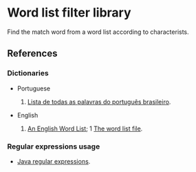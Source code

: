 # Word list filter library

Find the match word from a word list according to characterists.

## References

### Dictionaries

- Portuguese
	1. [Lista de todas as palavras do português brasileiro](https://www.ime.usp.br/~pf/dicios/br-utf8.txt).

- English
	1. [An English Word List](https://www-personal.umich.edu/~jlawler/wordlist.html);
	1  [The word list file](https://www-personal.umich.edu/~jlawler/wordlist).

### Regular expressions usage

- [Java regular expressions](https://www.vogella.com/tutorials/JavaRegularExpressions/article.html).

<!--
### Troubleshoots

- [JUnit 5 Basics 7 - Creating a JUnit test](https://www.youtube.com/watch?v=EROuIf2Ac_I&list=PLqq-6Pq4lTTa4ad5JISViSb2FVG8Vwa4o&index=7).
- [4. JUnit5 Basics - Test Annotation in JUnit5 | JUnit5 Test Annotation | What is @Test Annotation](https://www.youtube.com/watch?v=zK6bVOhrxrc).

## Description

???

## Installation setup

???

## Usage examples

???
-->